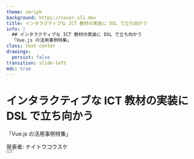 ```yaml
---
theme: seriph
background: https://cover.sli.dev
title: インタラクティブな ICT 教材の実装に DSL で立ち向かう
info: |
  ## インタラクティブな ICT 教材の実装に DSL で立ち向かう
  「Vue.js の活用事例特集」
class: text-center
drawings:
  persist: false
transition: slide-left
mdc: true
---
```


# インタラクティブな ICT 教材の実装に DSL で立ち向かう

「Vue.js の活用事例特集」

<div class="mt-12 py-1">
  <span class="text-xl">発表者: ナイトウコウスケ</span>
</div>

<div class="abs-br m-6 text-xl">
  <button @click="$slidev.nav.openInEditor()" title="Open in Editor" class="slidev-icon-btn">
    <carbon:edit />
  </button>
  <a href="https://github.com/slidevjs/slidev" target="_blank" class="slidev-icon-btn">
    <carbon:logo-github />
  </a>
</div>

<!--
このスライドでは、Domain Specific Language (DSL) を用いてインタラクティブな ICT 教材を効率的に開発する方法について説明します。
教育コンテンツの開発における課題と、DSL による解決アプローチを紹介します。
-->
